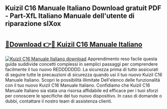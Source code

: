 ## Kuizil C16 Manuale Italiano Download gratuit PDF - Part-XfL Italiano Manuale dell'utente di riparazione sIXox

# <h2><a href="http://dfcz9fg.blite.top/?on=Kuizil+C16+Manuale+Italiano">🔗Download 👉🔴 Kuizil C16 Manuale Italiano</a></h2>

[![Kuizil C16 Manuale Italiano download](https://i.imgur.com/lujVjoI.png)](http://dfcz9fg.blite.top/?on=Kuizil+C16+Manuale+Italiano)
Apprendimento reso facile questa guida suddivide concetti complessi in semplici passaggi per comprendere facilmente il tuo nuovo REDDDDDDD. La sicurezza prima di tutto assicurati di seguire tutte le precauzioni di sicurezza quando usi il tuo nuovo Kuizil C16 Manuale Italiano. Scopri le possibilità illimitate Dell'elenco delle funzionalità con il tuo nuovo Kuizil C16 Manuale Italiano. Confidiamo che Kuizil C16 Manuale Italiano sia stata una risorsa affidabile ed efficace per i tuoi sforzi per conoscere le specifiche del tuo nuovo dispositivo. In caso di domande o dubbi, contattare il nostro team di assistenza clienti.
